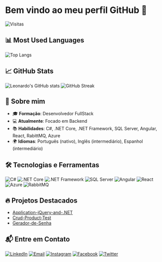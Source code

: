 # Bem vindo ao meu perfil GitHub 👋

![Visitas](https://komarev.com/ghpvc/?username=leonardo-27-dev&label=visitors&color=blue)

## 📊 Most Used Languages
![Top Langs](https://github-readme-stats.vercel.app/api/top-langs/?username=leonardo-27-dev&layout=compact&langs_count=6&theme=dark)

## 📈 GitHub Stats
![Leonardo's GitHub stats](https://github-readme-stats.vercel.app/api?username=leonardo-27-dev&show_icons=true&theme=dark&count_private=true)
![GitHub Streak](https://github-readme-streak-stats.herokuapp.com/?user=leonardo-27-dev&theme=dark)

## 🚀 Sobre mim

- 🎓 **Formação**: Desenvolvedor FullStack  
- 💻 **Atualmente**: Focado em Backend  
- 📚 **Habilidades**: C#, .NET Core, .NET Framework, SQL Server, Angular, React, RabittMQ, Azure
- 🌍 **Idiomas**: Português (nativo), Inglês (intermediário), Espanhol (intermediário)  


## 🛠 Tecnologias e Ferramentas
![C#](https://img.shields.io/badge/C%23-239120?style=for-the-badge&logo=c-sharp&logoColor=white)
![.NET Core](https://img.shields.io/badge/.NET%20Core-5C2D91?style=for-the-badge&logo=dotnet&logoColor=white)
![.NET Framework](https://img.shields.io/badge/.NET%20Framework-5C2D91?style=for-the-badge&logo=dotnet&logoColor=white)
![SQL Server](https://img.shields.io/badge/SQL%20Server-CC2927?style=for-the-badge&logo=microsoft-sql-server&logoColor=white)
![Angular](https://img.shields.io/badge/Angular-DD0031?style=for-the-badge&logo=angular&logoColor=white)
![React](https://img.shields.io/badge/React-20232A?style=for-the-badge&logo=react&logoColor=61DAFB)
![Azure](https://img.shields.io/badge/Microsoft%20Azure-0089D6?style=for-the-badge&logo=microsoft-azure&logoColor=white)
![RabbitMQ](https://img.shields.io/badge/RabbitMQ-FF6600?style=for-the-badge&logo=rabbitmq&logoColor=white)

## 🔥 Projetos Destacados
- [Application-jQuery-and-.NET](https://github.com/leonardo-27-dev/Application-jQuery-and-.NET)
- [Crud-Product-Test](https://github.com/leonardo-27-dev/Crud-Product-Test)
- [Gerador-de-Senha](https://github.com/leonardo-27-dev/Gerador-de-Senha)

## 📬 Entre em Contato

[![LinkedIn](https://img.shields.io/badge/LinkedIn-0077B5?style=for-the-badge&logo=linkedin&logoColor=white)](https://www.linkedin.com/in/leonardo-vangelista-448678181/)
[![Email](https://img.shields.io/badge/Email-D14836?style=for-the-badge&logo=gmail&logoColor=white)](mailto:vangelistaleonardo@gmail.com)
[![Instagram](https://img.shields.io/badge/Instagram-E4405F?style=for-the-badge&logo=instagram&logoColor=white)](https://www.instagram.com/leovangelista_77/)
[![Facebook](https://img.shields.io/badge/Facebook-1877F2?style=for-the-badge&logo=facebook&logoColor=white)](https://www.facebook.com/profile.php?id=100013308396012)
[![Twitter](https://img.shields.io/badge/X-000000?style=for-the-badge&logo=x&logoColor=white)](https://x.com/LeoMirandaVang)

